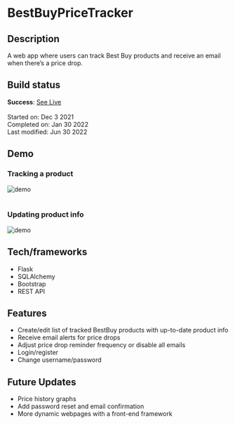 # BestBuyPriceTracker

## Description
A web app where users can track Best Buy products and receive an email when there’s a price drop.

## Build status 
**Success**: [See Live](https://bestbuypricetracker.herokuapp.com/)
</br></br>
Started on: Dec 3 2021 </br>
Completed on: Jan 30 2022 </br>
Last modified: Jun 30 2022 </br>

## Demo
### Tracking a product
![demo](https://user-images.githubusercontent.com/19630359/176833160-ab6172eb-906c-49a6-84c8-95bbb0bdb4c3.gif) </br></br>
### Updating product info
![demo](https://user-images.githubusercontent.com/19630359/176834545-67531375-6be9-403f-ad5f-c7621fec2167.gif)

## Tech/frameworks 
* Flask
* SQLAlchemy
* Bootstrap
* REST API

## Features
* Create/edit list of tracked BestBuy products with up-to-date product info
* Receive email alerts for price drops
* Adjust price drop reminder frequency or disable all emails
* Login/register
* Change username/password

## Future Updates
* Price history graphs
* Add password reset and email confirmation
* More dynamic webpages with a front-end framework
